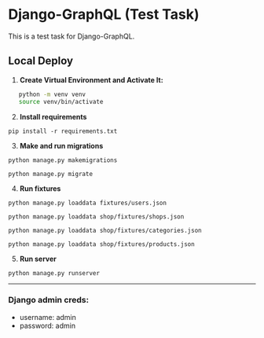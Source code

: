# Django-GraphQL (Test Task)

This is a test task for Django-GraphQL.

## Local Deploy

1. **Create Virtual Environment and Activate It:**
```bash
   python -m venv venv
   source venv/bin/activate
```
2. **Install requirements**
```commandline
pip install -r requirements.txt
```
3. **Make and run migrations**
```commandline
python manage.py makemigrations
```
```commandline
python manage.py migrate
```
4. **Run fixtures**
```commandline
python manage.py loaddata fixtures/users.json
```

```commandline
python manage.py loaddata shop/fixtures/shops.json
```

```commandline
python manage.py loaddata shop/fixtures/categories.json
```

```commandline
python manage.py loaddata shop/fixtures/products.json
```
5. **Run server**
```commandline
python manage.py runserver
```

---

### Django admin creds:
  - username: admin
  - password: admin
